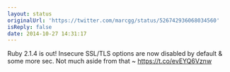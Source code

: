 ```yaml
---
layout: status
originalUrl: 'https://twitter.com/marcgg/status/526742936068034560'
isReply: false
date: 2014-10-27 14:31:17
---
```


Ruby 2.1.4 is out! Insecure SSL/TLS options are now disabled by default &amp; some more sec. Not much aside from that ~ https://t.co/evEYQ6Vznw
